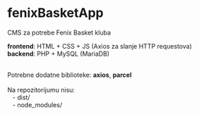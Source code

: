 # fenixBasketApp
CMS za potrebe Fenix Basket kluba

<b>frontend</b>: HTML + CSS + JS (Axios za slanje HTTP requestova)<br>
<b>backend</b>: PHP + MySQL (MariaDB)
  
<br>
Potrebne dodatne biblioteke: <b>axios</b>, <b>parcel</b>
<br>
<br>
Na repozitorijumu nisu:<br>
&nbsp&nbsp&nbsp- dist/<br>
&nbsp&nbsp&nbsp- node_modules/
